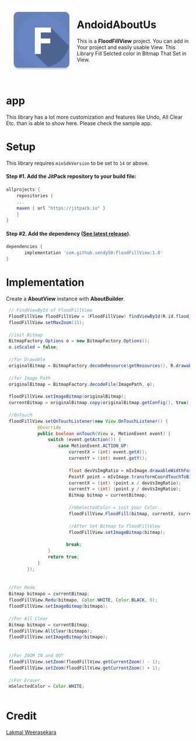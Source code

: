 <!-- Library Logo -->
<img src="app/src/main/res/mipmap-xxxhdpi/ic_launcher.png?raw=true" align="left" hspace="1" vspace="1">

<!-- Buy me a cup of coffe 
<a href='https://ko-fi.com/A406JCM' style='margin:13px;' target='_blank' align="right"><img align="right" height='36' src='https://az743702.vo.msecnd.net/cdn/kofi4.png?v=f' alt='Buy Me a Coffee at ko-fi.com' /></a>
<a href='https://play.google.com/store/apps/details?id=com.vansuita.materialabout.sample&pcampaignid=MKT-Other-global-all-co-prtnr-py-PartBadge-Mar2515-1' target='_blank' align="right"><img align="right" height='36' src='https://s20.postimg.org/muzx3w4jh/google_play_badge.png' alt='Get it on Google Play' /></a>-->

# AndoidAboutUs


This is a **FloodFillView** project. You can add in Your project and easily usable View. This Library Fill Selcted color in Bitmap That Set in View.

</br>
</br>

# app
 This library has a lot more customization and features like Undo, All Clear Etc. than is able to show here. Please check the sample app.


<!--<img src="images/screenshots/dark.jpg" height='auto' width='270'/><img src="images/screenshots/light.jpg" height='auto' width='270'/><img src="images/screenshots/custom.jpg" height='auto' width='270'/>

[![Appetize.io](https://img.shields.io/badge/Apptize.io-Run%20Now-brightgreen.svg?)](https://appetize.io/embed/3b4dpd5kv90mpa67mp5h8mugc0?device=nexus7&scale=50&autoplay=true&orientation=portrait&deviceColor=black) [![Demo](https://img.shields.io/badge/Demo-Download-blue.svg)](http://apk-dl.com/dl/com.vansuita.materialabout.sample) 
 [![Codacy Badge](https://api.codacy.com/project/badge/Grade/118bb89e3bed43e2b462201654224a60)](https://www.codacy.com/app/jrvansuita/MaterialAbout?utm_source=github.com&amp;utm_medium=referral&amp;utm_content=jrvansuita/MaterialAbout&amp;utm_campaign=Badge_Grade) 
 <a target="_blank" href="https://developer.android.com/reference/android/os/Build.VERSION_CODES.html#GINGERBREAD"><img src="https://img.shields.io/badge/API-9%2B-blue.svg?style=flat" alt="API" /></a> -->


# Setup

This library requires `minSdkVersion` to be set to `14` or above.

#### Step #1. Add the JitPack repository to your build file:

```gradle
allprojects {
    repositories {
	...
	maven { url "https://jitpack.io" }
    }
}
```

#### Step #2. Add the dependency ([See latest release](https://jitpack.io/#sendy50/FloodFillView)).

```groovy
dependencies {
       implementation 'com.github.sendy50:FloodFillView:1.0'
}
```
# Implementation

Create a **AboutView** instance with **AboutBuilder**.
```java
 // FindViewById of FloodFillView
 FloodFillView floodFillView = (FloodFillView) findViewById(R.id.flood_fill_view);
 floodFillView.setMaxZoom(15);
 
 //init Bitmap
 BitmapFactory.Options o = new BitmapFactory.Options();
 o.inScaled = false;
 
 //for Drawable
 originalBitmap = BitmapFactory.decodeResource(getResources(), R.drawable.animal10, o);
 
 //for Image Path
 originalBitmap = BitmapFactory.decodeFile(ImagePath, o);
 
 floodFillView.setImageBitmap(originalBitmap);
 currentBitmap = originalBitmap.copy(originalBitmap.getConfig(), true);
 
 //OnTouch 
 floodFillView.setOnTouchListener(new View.OnTouchListener() {
            @Override
            public boolean onTouch(View v, MotionEvent event) {
                switch (event.getAction()) {
                    case MotionEvent.ACTION_UP:
                        currentX = (int) event.getX();
                        currentY = (int) event.getY();

                        float devVsImgRatio = mIvImage.drawableWidthForDeviceRelated / originalBitmap.getWidth();
                        PointF point = mIvImage.transformCoordTouchToBitmap(event.getX(), event.getY(), true);
                        currentX = (int) (point.x / devVsImgRatio);
                        currentY = (int) (point.y / devVsImgRatio);
                        Bitmap bitmap = currentBitmap;
                       
					    //mSelectedColor = init your Color..
					    floodFillView.FloodFill(bitmap, currentX, currentY, mSelectedColor, Color.BLACK, 0);
						
						//After Set Bitmap to floodFillView
                        floodFillView.setImageBitmap(bitmap);
                       
					   break;
                }
                return true;
            }
        });
		
		
 //For Redo
 Bitmap bitmapo = currentBitmap;
 floodFillView.Redu(bitmapo, Color.WHITE, Color.BLACK, 0);
 floodFillView.setImageBitmap(bitmapo);
 
 //For All Clear
 Bitmap bitmapo = currentBitmap;
 floodFillView.AllClear(bitmapo);
 floodFillView.setImageBitmap(bitmapo);
 
 
 //For ZOOM IN and OUT
 floodFillView.setZoom(floodFillView.getCurrentZoom() - 1);
 floodFillView.setZoom(floodFillView.getCurrentZoom() + 1);
 
 //For Eraser
 mSelectedColor = Color.WHITE;
		
```


# Credit 
[Lakmal Weerasekara](https://github.com/lakmalz)

